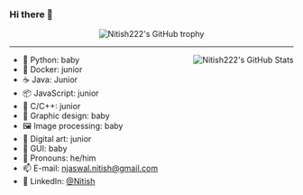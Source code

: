 ### Hi there 👋

<!--
**Nitish222/Nitish222** is a ✨ _special_ ✨ repository because its `README.md` (this file) appears on your GitHub profile.

Here are some ideas to get you started:

- 🔭 I’m currently working on ...
- 🌱 I’m currently learning ...
- 👯 I’m looking to collaborate on ...
- 🤔 I’m looking for help with ...
- 💬 Ask me about ...
- 📫 How to reach me: ...
- 😄 Pronouns: ...
- ⚡ Fun fact: ...
-->

<div align="center">
  <img src="https://github-profile-trophy.vercel.app/?username=Nitish222&column=-1" alt="Nitish222's GitHub trophy">
</div>

<hr>

[//]: https://github-readme-stats.vercel.app/api?username=Nitish222&count_private=true&show_icons=true&theme=buefy&custom_title=🧶%20Nitish%20is%20vibrating

<img align="right" src="https://github-readme-stats-rongronggg9.vercel.app/api?username=Nitish222&count_private=true&show_icons=true&theme=buefy&custom_title=🛠️%20Nitish%20is%20Building" alt="Nitish222's GitHub Stats">

- 🐍 Python: baby
- 🦈 Docker: junior
- ☕ Java: Junior
- 📦 JavaScript: junior
- 👀 C/C++: junior
- 🎨 Graphic design: baby
- 🖼️ Image processing: baby
- 🎨 Digital art: junior
- 📱 GUI: baby
- 💭 Pronouns: he/him
- 📫 E-mail: [njaswal.nitish@gmail.com](mailto:njaswal.nitish@gmail.com)
- 💬 LinkedIn: [@Nitish](https://www.linkedin.com/in/nitish-jaswal-529092153/)
